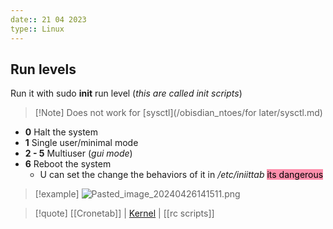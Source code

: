 ```yaml
---
date:: 21 04 2023
type:: Linux
---
```

## Run levels 

Run it with sudo **init** run level (*this are called init scripts*)

>[!Note] Does not work for [sysctl](/obisdian_ntoes/for later/sysctl.md) 

- **0** Halt the system 
- **1** Single user/minimal mode 
- **2 - 5** Multiuser (*gui mode*)
- **6** Reboot the system 
	- U can set the change the behaviors of it in */etc/iniittab* <mark style="background: #FF5582A6;">its dangerous</mark>


>[!example] 
>![Pasted_image_20240426141511.png](/static/Pasted_image_20240426141511.png)


>[!quote] [[Cronetab]] | [Kernel](/obisdian_ntoes/notes_obsidian/Linux/Kernel/Kernel.md) | [[rc scripts]]
